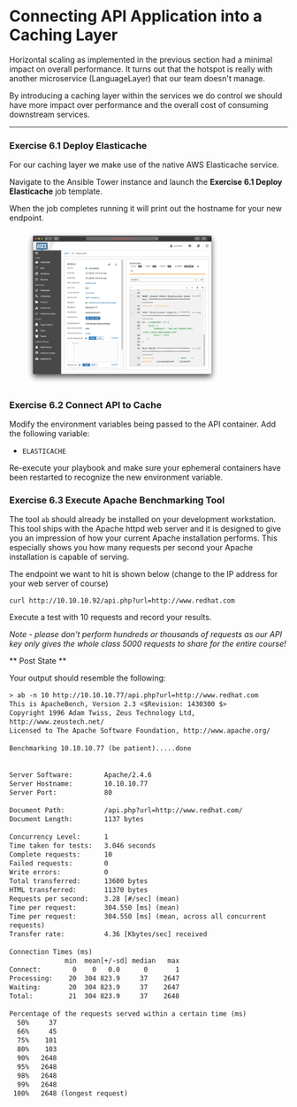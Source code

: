 # Connecting API Application into a Caching Layer

Horizontal scaling as implemented in the previous section had a minimal impact on overall performance.
It turns out that the hotspot is really with another microservice (LanguageLayer) that our team
doesn't manage.

By introducing a caching layer within the services we do control we should have more impact over
performance and the overall cost of consuming downstream services.

<hr>

### Exercise 6.1 Deploy Elasticache

For our caching layer we make use of the native AWS Elasticache service.

Navigate to the Ansible Tower instance and launch the **Exercise 6.1 Deploy Elasticache** job template.

When the job completes running it will print out the hostname for your new endpoint.

<img src="/images/caching/aws_job_template_output.png" style="margin-left:2em;max-width:70%;">


### Exercise 6.2 Connect API to Cache

Modify the environment variables being passed to the API container.  Add the following variable:

* `ELASTICACHE`

Re-execute your playbook and make sure your ephemeral containers have been restarted to recognize the
new environment variable.


### Exercise 6.3 Execute Apache Benchmarking Tool

The tool `ab` should already be installed on your development workstation.  This tool ships with the
Apache httpd web server and it  is  designed  to give  you  an  impression  of how your current Apache 
installation performs. This especially shows you how many requests per second your Apache installation 
is capable of serving.

The endpoint we want to hit is shown below (change to the IP address for your web server of course)

```
curl http://10.10.10.92/api.php?url=http://www.redhat.com
```

Execute a test with 10 requests and record your results.

*Note - please don't perform hundreds or thousands of requests as our API key only gives the whole class
5000 requests to share for the entire course!*


** Post State **

Your output should resemble the following:

```
> ab -n 10 http://10.10.10.77/api.php?url=http://www.redhat.com
This is ApacheBench, Version 2.3 <$Revision: 1430300 $>
Copyright 1996 Adam Twiss, Zeus Technology Ltd, http://www.zeustech.net/
Licensed to The Apache Software Foundation, http://www.apache.org/

Benchmarking 10.10.10.77 (be patient).....done


Server Software:        Apache/2.4.6
Server Hostname:        10.10.10.77
Server Port:            80

Document Path:          /api.php?url=http://www.redhat.com/
Document Length:        1137 bytes

Concurrency Level:      1
Time taken for tests:   3.046 seconds
Complete requests:      10
Failed requests:        0
Write errors:           0
Total transferred:      13600 bytes
HTML transferred:       11370 bytes
Requests per second:    3.28 [#/sec] (mean)
Time per request:       304.550 [ms] (mean)
Time per request:       304.550 [ms] (mean, across all concurrent requests)
Transfer rate:          4.36 [Kbytes/sec] received

Connection Times (ms)
              min  mean[+/-sd] median   max
Connect:        0    0   0.0      0       1
Processing:    20  304 823.9     37    2647
Waiting:       20  304 823.9     37    2647
Total:         21  304 823.9     37    2648

Percentage of the requests served within a certain time (ms)
  50%     37
  66%     45
  75%    101
  80%    103
  90%   2648
  95%   2648
  98%   2648
  99%   2648
 100%   2648 (longest request)
```


